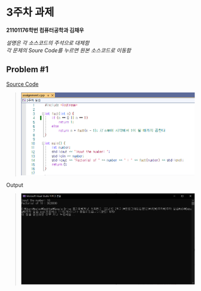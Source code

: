 # 3주차 과제

**21101176학번 컴퓨터공학과 김채우**  

*설명은 각 소스코드의 주석으로 대체함*  
*각 문제의 Soure Code를 누르면 원본 소스코드로 이동함*  


## Problem #1
[Source Code](./3%EC%A3%BC%EC%B0%A8%20%EC%8B%A4%EC%8A%B5/3%EC%A3%BC%EC%B0%A8%20%EC%8B%A4%EC%8A%B5/assignment.cpp)
>![sourcecode](./img/sourcecode.png)

Output
>![Output](./img/output.png)
